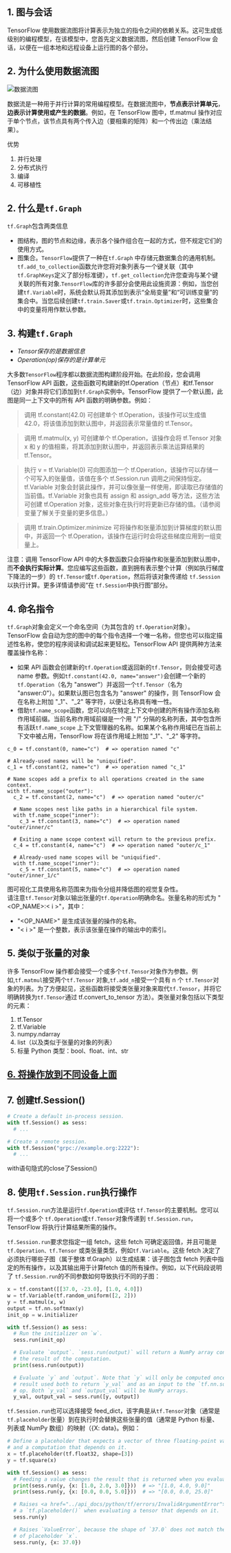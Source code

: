 ## 1. 图与会话
TensorFlow 使用数据流图将计算表示为独立的指令之间的依赖关系。这可生成低级别的编程模型，在该模型中，您首先定义数据流图，然后创建 TensorFlow 会话，以便在一组本地和远程设备上运行图的各个部分。


## 2. 为什么使用数据流图
![数据流图](https://tensorflow.google.cn/images/tensors_flowing.gif)

数据流是一种用于并行计算的常用编程模型。在数据流图中，**节点表示计算单元**，**边表示计算使用或产生的数据**。例如，在 TensorFlow 图中，tf.matmul 操作对应于单个节点，该节点具有两个传入边（要相乘的矩阵）和一个传出边（乘法结果）。

优势
1. 并行处理
2. 分布式执行
3. 编译
4. 可移植性

## 2. 什么是`tf.Graph`
`tf.Graph`包含两类信息
+ 图结构，图的节点和边缘，表示各个操作组合在一起的方式，但不规定它们的使用方式。
+ 图集合。`TensorFlow`提供了一种在`tf.Graph` 中存储元数据集合的通用机制。`tf.add_to_collection`函数允许您将对象列表与一个键关联（其中 `tf.GraphKeys`定义了部分标准键），`tf.get_collection`允许您查询与某个键关联的所有对象.`TensorFlow`库的许多部分会使用此设施资源：例如，当您创建`tf.Variable`时，系统会默认将其添加到表示“全局变量”和“可训练变量”的集合中。当您后续创建`tf.train.Saver`或`tf.train.Optimizer`时，这些集合中的变量将用作默认参数。

## 3. 构建`tf.Graph`
+ *Tensor保存的是数据信息*
+ *Operation(op)保存的是计算单元*  

大多数`TensorFlow`程序都以数据流图构建阶段开始。在此阶段，您会调用 TensorFlow API 函数，这些函数可构建新的tf.Operation（节点）和tf.Tensor（边）对象并将它们添加到`tf.Graph`实例中。TensorFlow 提供了一个默认图，此图是同一上下文中的所有 API 函数的明确参数。例如：  

> 调用 tf.constant(42.0) 可创建单个 tf.Operation，该操作可以生成值 42.0，将该值添加到默认图中，并返回表示常量值的 tf.Tensor。

> 调用 tf.matmul(x, y) 可创建单个 tf.Operation，该操作会将 tf.Tensor 对象 x 和 y 的值相乘，将其添加到默认图中，并返回表示乘法运算结果的 tf.Tensor。

> 执行 v = tf.Variable(0) 可向图添加一个 tf.Operation，该操作可以存储一个可写入的张量值，该值在多个 tf.Session.run 调用之间保持恒定。tf.Variable 对象会封装此操作，并可以像张量一样使用，即读取已存储值的当前值。tf.Variable 对象也具有 assign 和 assign_add 等方法，这些方法可创建 tf.Operation 对象，这些对象在执行时将更新已存储的值。（请参阅变量了解关于变量的更多信息。）

> 调用 tf.train.Optimizer.minimize 可将操作和张量添加到计算梯度的默认图中，并返回一个 tf.Operation，该操作在运行时会将这些梯度应用到一组变量上。

注意：调用 TensorFlow API 中的大多数函数只会将操作和张量添加到默认图中，而**不会执行实际计算**。您应编写这些函数，直到拥有表示整个计算（例如执行梯度下降法的一步）的 `tf.Tensor`或`tf.Operation`，然后将该对象传递给 `tf.Session`以执行计算。更多详情请参阅“在 `tf.Session`中执行图”部分。

## 4. 命名指令
`tf.Graph`对象会定义一个命名空间（为其包含的 `tf.Operation`对象）。TensorFlow 会自动为您的图中的每个指令选择一个唯一名称，但您也可以指定描述性名称，使您的程序阅读和调试起来更轻松。TensorFlow API 提供两种方法来覆盖操作名称：
+ 如果 API 函数会创建新的`tf.Operation`或返回新的`tf.Tensor`，则会接受可选 name 参数。例如`tf.constant(42.0, name="answer")`会创建一个新的`tf.Operation`（名为 "answer"）并返回一个`tf.Tensor`（名为 "answer:0"）。如果默认图已包含名为 "answer" 的操作，则 TensorFlow 会在名称上附加 "_1"、"_2" 等字符，以便让名称具有唯一性。
+ 借助`tf.name_scope`函数，您可以向在特定上下文中创建的所有操作添加名称作用域前缀。当前名称作用域前缀是一个用 "/" 分隔的名称列表，其中包含所有活跃`tf.name_scope` 上下文管理器的名称。如果某个名称作用域已在当前上下文中被占用，TensorFlow 将在该作用域上附加 "_1"、"_2" 等字符。
```
c_0 = tf.constant(0, name="c")  # => operation named "c"

# Already-used names will be "uniquified".
c_1 = tf.constant(2, name="c")  # => operation named "c_1"

# Name scopes add a prefix to all operations created in the same context.
with tf.name_scope("outer"):
  c_2 = tf.constant(2, name="c")  # => operation named "outer/c"

  # Name scopes nest like paths in a hierarchical file system.
  with tf.name_scope("inner"):
    c_3 = tf.constant(3, name="c")  # => operation named "outer/inner/c"

  # Exiting a name scope context will return to the previous prefix.
  c_4 = tf.constant(4, name="c")  # => operation named "outer/c_1"

  # Already-used name scopes will be "uniquified".
  with tf.name_scope("inner"):
    c_5 = tf.constant(5, name="c")  # => operation named "outer/inner_1/c"
```
图可视化工具使用名称范围来为指令分组并降低图的视觉复杂性。  
请注意`tf.Tensor`对象以输出张量的`tf.Operation`明确命名。张量名称的形式为 "<OP_NAME>:< i >"，其中：
+ "<OP_NAME>" 是生成该张量的操作的名称。
+ "< i >" 是一个整数，表示该张量在操作的输出中的索引。

## 5. 类似于张量的对象
许多 TensorFlow 操作都会接受一个或多个`tf.Tensor`对象作为参数。例如,`tf.matmul`接受两个`tf.Tensor` 对象,`tf.add_n`接受一个具有 n 个 `tf.Tensor`对象的列表。为了方便起见，这些函数将接受类张量对象来取代`tf.Tensor`，并将它明确转换为`tf.Tensor`通过 tf.convert_to_tensor 方法）。类张量对象包括以下类型的元素：
1. tf.Tensor
2. tf.Variable
3. numpy.ndarray
4. list（以及类似于张量的对象的列表）
5. 标量 Python 类型：bool、float、int、str


## [6. 将操作放到不同设备上面](https://tensorflow.google.cn/guide/graphs#placing_operations_on_different_devices)

## 7. 创建tf.Session()
```python
# Create a default in-process session.
with tf.Session() as sess:
  # ...

# Create a remote session.
with tf.Session("grpc://example.org:2222"):
  # ...
```
with语句隐式的close了Session()

## 8. 使用`tf.Session.run`执行操作
`tf.Session.run`方法是运行`tf.Operation`或评估 `tf.Tensor`的主要机制。您可以将一个或多个 `tf.Operation`或`tf.Tensor`对象传递到 `tf.Session.run`，TensorFlow 将执行计算结果所需的操作。

`tf.Session.run`要求您指定一组 fetch，这些 fetch 可确定返回值，并且可能是`tf.Operation、tf.Tensor` 或类张量类型，例如`tf.Variable`。这些 fetch 决定了必须执行哪些子图（属于整体 tf.Graph）以生成结果：该子图包含 fetch 列表中指定的所有操作，以及其输出用于计算fetch 值的所有操作。例如，以下代码段说明了 `tf.Session.run`的不同参数如何导致执行不同的子图：
```py
x = tf.constant([[37.0, -23.0], [1.0, 4.0]])
w = tf.Variable(tf.random_uniform([2, 2]))
y = tf.matmul(x, w)
output = tf.nn.softmax(y)
init_op = w.initializer

with tf.Session() as sess:
  # Run the initializer on `w`.
  sess.run(init_op)

  # Evaluate `output`. `sess.run(output)` will return a NumPy array containing
  # the result of the computation.
  print(sess.run(output))

  # Evaluate `y` and `output`. Note that `y` will only be computed once, and its
  # result used both to return `y_val` and as an input to the `tf.nn.softmax()`
  # op. Both `y_val` and `output_val` will be NumPy arrays.
  y_val, output_val = sess.run([y, output])
```

`tf.Session.run`也可以选择接受 feed_dict，该字典是从`tf.Tensor`对象（通常是 `tf.placeholder`张量）到在执行时会替换这些张量的值（通常是 Python 标量、列表或 NumPy 数组）的映射（{X: data}。例如：
```py
# Define a placeholder that expects a vector of three floating-point values,
# and a computation that depends on it.
x = tf.placeholder(tf.float32, shape=[3])
y = tf.square(x)

with tf.Session() as sess:
  # Feeding a value changes the result that is returned when you evaluate `y`.
  print(sess.run(y, {x: [1.0, 2.0, 3.0]}))  # => "[1.0, 4.0, 9.0]"
  print(sess.run(y, {x: [0.0, 0.0, 5.0]}))  # => "[0.0, 0.0, 25.0]"

  # Raises <a href="../api_docs/python/tf/errors/InvalidArgumentError"><code>tf.errors.InvalidArgumentError</code></a>, because you must feed a value for
  # a `tf.placeholder()` when evaluating a tensor that depends on it.
  sess.run(y)

  # Raises `ValueError`, because the shape of `37.0` does not match the shape
  # of placeholder `x`.
  sess.run(y, {x: 37.0})
```


